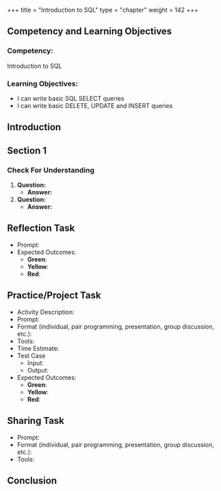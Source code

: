 +++
title = "Introduction to SQL"
type = "chapter"
weight = 142
+++

## Competency and Learning Objectives

### Competency:

Introduction to SQL

### Learning Objectives:

- I can write basic SQL SELECT queries
- I can write basic DELETE, UPDATE and INSERT queries

## Introduction

## Section 1

### Check For Understanding

1. **Question:** 
    - **Answer:** 
2. **Question:** 
    - **Answer:** 

## Reflection Task

- Prompt:
- Expected Outcomes: 
    - **Green**:
    - **Yellow**:
    - **Red**:

## Practice/Project Task

- Activity Description:
- Prompt:
- Format (individual, pair programming, presentation, group discussion, etc.):
- Tools:
- Time Estimate:
- Test Case
    - Input: 
    - Output:
- Expected Outcomes: 
    - **Green**:
    - **Yellow**:
    - **Red**:

## Sharing Task

- Prompt:
- Format (individual, pair programming, presentation, group discussion, etc.): 
- Tools:

## Conclusion


